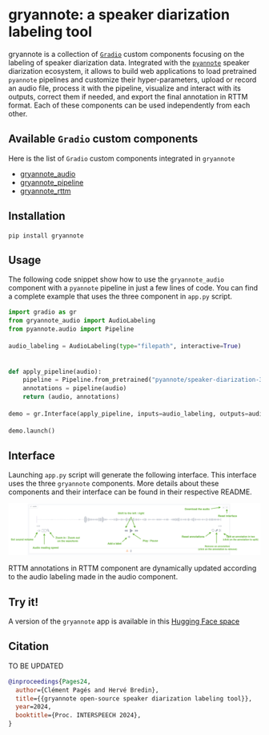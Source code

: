 # gryannote: a  speaker diarization labeling tool

gryannote is a collection of [`Gradio`](https://www.gradio.app/) custom components focusing on the labeling of speaker diarization data. Integrated with the [`pyannote`](https://github.com/pyannote/pyannote-audio) speaker diarization ecosystem, it allows to build web applications to load pretrained `pyannote` pipelines and customize their hyper-parameters, upload or record an audio file, process it with the pipeline, visualize and interact with its outputs, correct them if needed, and export the final annotation in RTTM format. Each of these components can be used independently from each other.

## Available `Gradio` custom components

Here is the list of `Gradio` custom components integrated in `gryannote`

- [gryannote_audio](https://github.com/clement-pages/gryannote/tree/main/gryannote/audio/README.md)
- [gryannote_pipeline](https://github.com/clement-pages/gryannote/tree/main/gryannote/pipeline/README.md)
- [gryannote_rttm](https://github.com/clement-pages/gryannote/tree/main/gryannote/rttm/README.md)

## Installation

```shell
pip install gryannote
```

## Usage

The following code snippet show how to use the `gryannote_audio` component with a `pyannote` pipeline in just a few lines of code. You can find a complete example that uses the three component
in `app.py` script.

```python
import gradio as gr
from gryannote_audio import AudioLabeling
from pyannote.audio import Pipeline

audio_labeling = AudioLabeling(type="filepath", interactive=True)


def apply_pipeline(audio):
    pipeline = Pipeline.from_pretrained("pyannote/speaker-diarization-3.1")
    annotations = pipeline(audio)
    return (audio, annotations)

demo = gr.Interface(apply_pipeline, inputs=audio_labeling, outputs=audio_labeling)

demo.launch()
```

## Interface

Launching `app.py` script will generate the following interface. This interface uses the three `gryannote` components. More details about these components and their interface can be found
in their respective README.

![](https://github.com/clement-pages/gryannote/blob/main/docs/assets/gryannote_audio_with_loaded_audio.png?raw=1)

RTTM annotations in RTTM component are dynamically updated according to the audio labeling made in the audio component.

## Try it!

A version of the `gryannote` app is available in this [Hugging Face space](https://huggingface.co/spaces/clement-pages/gryannote)

## Citation

TO BE UPDATED

```bibtex
@inproceedings{Pages24,
  author={Clément Pagés and Hervé Bredin},
  title={{gryannote open-source speaker diarization labeling tool}},
  year=2024,
  booktitle={Proc. INTERSPEECH 2024},
}
```
